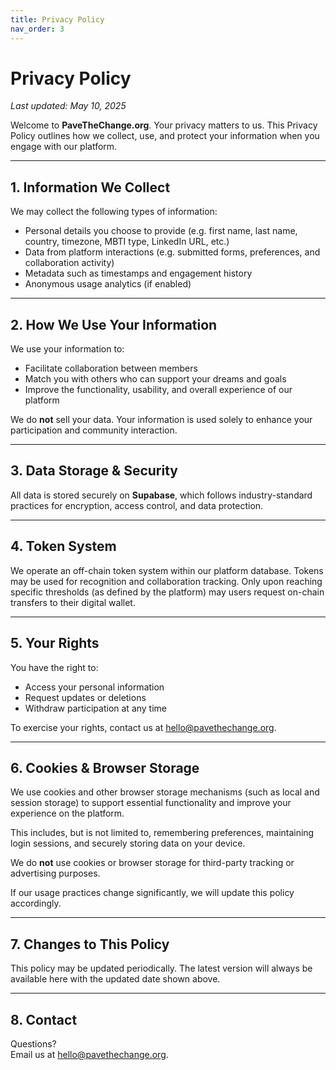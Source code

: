 ```yaml
---
title: Privacy Policy
nav_order: 3
---
```


# Privacy Policy

_Last updated: May 10, 2025_

Welcome to **PaveTheChange.org**. Your privacy matters to us. This Privacy Policy outlines how we collect, use, and protect your information when you engage with our platform.

---

## 1. Information We Collect

We may collect the following types of information:

- Personal details you choose to provide (e.g. first name, last name, country, timezone, MBTI type, LinkedIn URL, etc.)
- Data from platform interactions (e.g. submitted forms, preferences, and collaboration activity)
- Metadata such as timestamps and engagement history
- Anonymous usage analytics (if enabled)

---

## 2. How We Use Your Information

We use your information to:

- Facilitate collaboration between members
- Match you with others who can support your dreams and goals
- Improve the functionality, usability, and overall experience of our platform

We do **not** sell your data. Your information is used solely to enhance your participation and community interaction.

---

## 3. Data Storage & Security

All data is stored securely on **Supabase**, which follows industry-standard practices for encryption, access control, and data protection.

---

## 4. Token System

We operate an off-chain token system within our platform database. Tokens may be used for recognition and collaboration tracking. Only upon reaching specific thresholds (as defined by the platform) may users request on-chain transfers to their digital wallet.

---

## 5. Your Rights

You have the right to:

- Access your personal information
- Request updates or deletions
- Withdraw participation at any time

To exercise your rights, contact us at [hello@pavethechange.org](mailto:hello@pavethechange.org).

---

## 6. Cookies & Browser Storage

We use cookies and other browser storage mechanisms (such as local and session storage) to support essential functionality and improve your experience on the platform.

This includes, but is not limited to, remembering preferences, maintaining login sessions, and securely storing data on your device.

We do **not** use cookies or browser storage for third-party tracking or advertising purposes.

If our usage practices change significantly, we will update this policy accordingly.

---

## 7. Changes to This Policy

This policy may be updated periodically. The latest version will always be available here with the updated date shown above.

---

## 8. Contact

Questions?  
Email us at [hello@pavethechange.org](mailto:hello@pavethechange.org).
